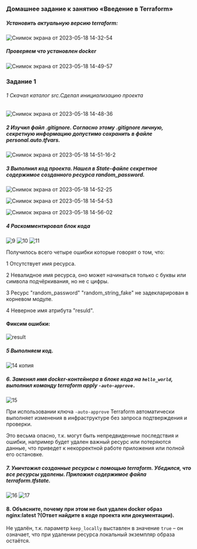 ### Домашнее задание к занятию «Введение в Terraform»

##### Установить  актуальную версию terraform:

![Снимок экрана от 2023-05-18 14-32-54](https://github.com/Mix1g/netology/assets/119140245/fbfaa5bc-c762-4d5a-9b70-636e66da8539)


##### Проверяем что установлен docker

![Снимок экрана от 2023-05-18 14-49-57](https://github.com/Mix1g/netology/assets/119140245/dae08c8f-e19c-4837-89fc-ba49060f3289)


### Задание 1
###### 1 Скачал каталог src.Сделал инициализацию проекта

![Снимок экрана от 2023-05-18 14-48-36](https://github.com/Mix1g/netology/assets/119140245/4ea03d58-8d27-42ee-aa7a-d7fd7b6ea203)

##### 2 Изучил файл .gitignore. Согласно этому .gitignore личную, секретную информацию допустимо сохранить в файле personal.auto.tfvars.

![Снимок экрана от 2023-05-18 14-51-16-2](https://github.com/Mix1g/netology/assets/119140245/516e95cf-b4bb-4095-85d8-88bb91270c5f)

##### 3 Выполнил код проекта. Нашел в State-файле секретное содержимое созданного ресурса random_password.

![Снимок экрана от 2023-05-18 14-52-25](https://github.com/Mix1g/netology/assets/119140245/05298ba9-f2a2-4a39-b6ac-9d8f6bbc7dd5)

![Снимок экрана от 2023-05-18 14-54-53](https://github.com/Mix1g/netology/assets/119140245/fd425ab6-e5ff-491b-ba12-8230df43ec7b)

![Снимок экрана от 2023-05-18 14-56-02](https://github.com/Mix1g/netology/assets/119140245/b9f144a2-f4c2-4bfe-8fd5-3a0ad20f0b18)

##### 4 Раскомментировал блок кода

![9](https://github.com/Mix1g/netology/assets/119140245/a11a9efd-9b3f-41c2-8504-abedc894412a)
![10](https://github.com/Mix1g/netology/assets/119140245/aa542e9d-231e-4249-970f-542ed0517bee)
![11](https://github.com/Mix1g/netology/assets/119140245/bf1ac858-6155-44c8-ac96-3b2fa8d82e0b)

Получилось всего четыре ошибки которые говорят о том, что:

1 Отсутствует имя ресурса.

2 Невалидное имя ресурса, оно может начинаться только с буквы или символа подчёркивания, но не с цифры.

3 Ресурс "random_password" "random_string_fake" не задекларирован в корневом модуле.

4 Неверное имя атрибута "resuld".



#### Фиксим ошибки:
![result](https://github.com/Mix1g/netology/assets/119140245/6bb8dbb0-afdf-4517-918f-d77f2c572276)

##### 5  Выполняем код. 
![14 копия](https://github.com/Mix1g/netology/assets/119140245/c804c82d-f00a-44b8-a9c4-f779bd1fb0d3)


##### 6. Заменил имя docker-контейнера в блоке кода на `hello_world`, выполнил команду terraform apply `-auto-approve.`

![15](https://github.com/Mix1g/netology/assets/119140245/68d8365d-85a8-4950-a9fa-6672e1aff6c4)

При использовании ключа `-auto-approve` Terraform автоматически выполняет изменения в инфраструктуре без запроса подтверждения и проверки.

Это весьма опасно, т.к. могут быть непредвиденные последствия и ошибки, например будет удален важный ресурс или потеряются данные, что приведет к некорректной работе приложения или полной его остановке.


##### 7. Уничтожил созданные ресурсы с помощью terraform. Убедился, что все ресурсы удалены. Приложил содержимое файла terraform.tfstate.

![16](https://github.com/Mix1g/netology/assets/119140245/2769f9eb-a199-402b-9d67-69980e7118fb)
![17](https://github.com/Mix1g/netology/assets/119140245/66de9a19-ee3c-4915-b97f-81f77aa8fd27)

#### 8. Объясните, почему при этом не был удален docker образ nginx:latest ?(Ответ найдите в коде проекта или документации).

Не удалён, т.к. параметр `keep_locally` выставлен в значение `true` – он означает, что при удалении ресурса локальный экземпляр образа остаётся.
